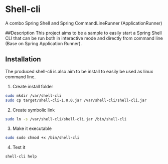 # Shell-cli
A combo Spring Shell and Spring CommandLineRunner (ApplicationRunner)

##Description
This project aims to be a sample to easily start a Spring Shell CLI that can be run both in interactive mode and directly from command line (Base on Spring Application Runner).

## Installation
The produced shell-cli is also aim to be install to easily be used as linux command line.

1. Create install folder
````bash
sudo mkdir /var/shell-cli
sudo cp target/shell-cli-1.0.0.jar /var/shell-cli/shell-cli.jar
```` 

2. Create symbolic link
````bash
sudo ln -s /var/shell-cli/shell-cli.jar /bin/shell-cli
````

3. Make it executable
````bash
sudo sudo chmod +x /bin/shell-cli
````

4. Test it
````bash
shell-cli help
````